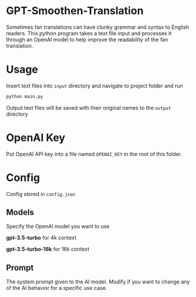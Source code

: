 # GPT-Smoothen-Translation
Sometimes fan translations can have clunky grammar and syntax to English 
readers. This python program takes a text file input and processes it through
an OpenAI model to help improve the readability of the fan translation. 
# Usage
Insert text files into `input` directory and navigate to project folder and run
```bash
python main.py
```
Output text files will be saved with their original names to the `output` directory
# OpenAI Key
Put OpenAI API key into a file named `OPENAI_KEY` in the root of this folder.
# Config
Config stored in `config.json`
## Models 
Specify the OpenAI model you want to use

**gpt-3.5-turbo** for 4k context 

**gpt-3.5-turbo-16k** for 16k context
## Prompt
The system prompt given to the AI model. Modify if you want to change any of 
the AI behavior for a specific use case.